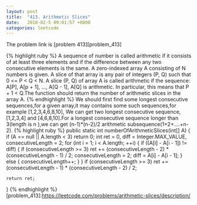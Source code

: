 ```yaml
---
layout: post
title:  "413. Arithmetic Slices"
date:   2018-02-5 09:01:57 +0800
categories: leetcode 
---
```

The problem link is [problem 413][problem_413]

{% highlight ruby %}
A sequence of number is called arithmetic if it consists of at least three
elements and if the difference between any two consecutive elements is
the same.
A zero-indexed array A consisting of N numbers is given. A slice of 
that array is any pair of integers (P, Q) such that 0 <= P < Q < N.
A slice (P, Q) of array A is called arithmetic if the sequence:
A[P], A[p + 1], ..., A[Q - 1], A[Q] is arithmetic. In particular, 
this means that P + 1 < Q.The function should return the number of 
arithmetic slices in the array A.
{% endhighlight %}
We should first find some longest consecutive sequences,for a given array,it may contains some such sequences,for example [1,2,3,4,6,8,10],
We can get two longest consecutive sequence,[1,2,3,4] and [4,6,8,10].For a longest consecutive sequence longer than 3(length is n ),we
can get (n-1)\*(n-2)/2 arithmetic subsequence(1+2+....+n-2).
{% highlight ruby %}
public static int numberOfArithmeticSlices(int[] A) {
	if (A == null || A.length < 3)
		return 0;
	int ret = 0, diff = Integer.MAX_VALUE, consecutiveLength = 2;
	for (int i = 1; i < A.length; ++i) {
		if ((A[i] - A[i - 1]) != diff) {
			if (consecutiveLength >= 3)
				ret += (consecutiveLength - 2) * (consecutiveLength - 1) / 2;
			consecutiveLength = 2;
			diff = A[i] - A[i - 1];
		} else {
			consecutiveLength++;
		}
	}
	if (consecutiveLength >= 3)
		ret += (consecutiveLength - 1) * (consecutiveLength - 2) / 2;

	return ret;
}
{% endhighlight %}
[problem_413]:https://leetcode.com/problems/arithmetic-slices/description/
